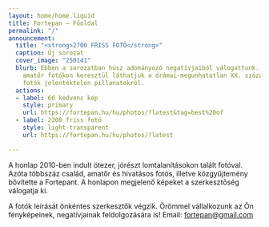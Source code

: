 ```yaml
---
layout: home/home.liquid
title: Fortepan — Főoldal
permalink: "/"
announcement:
  title: "<strong>2700 FRISS FOTÓ</strong>"
  caption: Új sorozat
  cover_image: "250141"
  blurb: Ebben a sorozatban húsz adományozó negatívjaiból válogattunk. Jórészt családi,
    amatőr fotókon keresztül láthatjuk a drámai-megunhatatlan XX. századot. Jelentős
    fotók jelentéktelen pillanatokról.
  actions:
  - label: 60 kedvenc kép
    style: primary
    url: https://fortepan.hu/hu/photos/?latest&tag=best%20of
  - label: 2200 friss fotó
    style: light-transparent
    url: https://fortepan.hu/hu/photos/?latest

---
```

A honlap 2010-ben indult ötezer, jórészt lomtalanításokon talált fotóval. Azóta többszáz család, amatőr és hivatásos fotós, illetve közgyűjtemény bővítette a Fortepant. A honlapon megjelenő képeket a szerkesztőség válogatja ki.

A fotók leírását önkéntes szerkesztők végzik. Örömmel vállalkozunk az Ön fényképeinek, negatívjainak feldolgozására is! Email: [fortepan@gmail.com](mailto:fortepan@gmail.com)